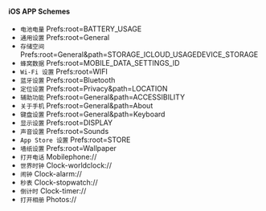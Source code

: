 #### iOS APP Schemes

- `电池电量`  Prefs:root=BATTERY_USAGE
- `通用设置`  Prefs:root=General
- `存储空间`  Prefs:root=General&path=STORAGE_ICLOUD_USAGEDEVICE_STORAGE
- `蜂窝数据`  Prefs:root=MOBILE_DATA_SETTINGS_ID
- `Wi-Fi 设置`  Prefs:root=WIFI
- `蓝牙设置`  Prefs:root=Bluetooth
- `定位设置`  Prefs:root=Privacy&path=LOCATION
- `辅助功能`  Prefs:root=General&path=ACCESSIBILITY
- `关于手机` Prefs:root=General&path=About
- `键盘设置` Prefs:root=General&path=Keyboard
- `显示设置` Prefs:root=DISPLAY
- `声音设置` Prefs:root=Sounds
- `App Store 设置` Prefs:root=STORE
- `墙纸设置` Prefs:root=Wallpaper
- `打开电话` Mobilephone://
- `世界时钟` Clock-worldclock://
- `闹钟` Clock-alarm://
- `秒表` Clock-stopwatch://
- `倒计时` Clock-timer://
- `打开相册` Photos://


